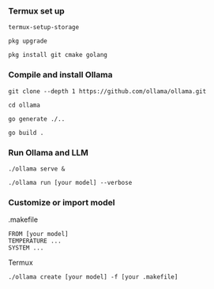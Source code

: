 ### Termux set up
```
termux-setup-storage
```
```
pkg upgrade
```
```
pkg install git cmake golang
```

### Compile and install Ollama
```
git clone --depth 1 https://github.com/ollama/ollama.git
```
```
cd ollama
```
```
go generate ./..
```
```
go build .
```

### Run Ollama and LLM
```
./ollama serve &
```

```
./ollama run [your model] --verbose
```

### Customize or import model
.makefile
```
FROM [your model]
TEMPERATURE ...
SYSTEM ...
```

Termux
```
./ollama create [your model] -f [your .makefile]
```

